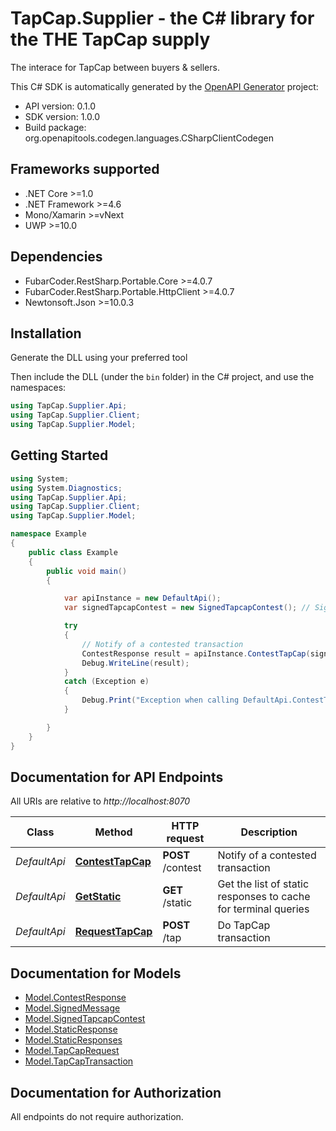 # TapCap.Supplier - the C# library for the THE TapCap supply

The interace for TapCap between buyers & sellers.

This C# SDK is automatically generated by the [OpenAPI Generator](https://openapi-generator.tech) project:

- API version: 0.1.0
- SDK version: 1.0.0
- Build package: org.openapitools.codegen.languages.CSharpClientCodegen

<a name="frameworks-supported"></a>
## Frameworks supported
- .NET Core >=1.0
- .NET Framework >=4.6
- Mono/Xamarin >=vNext
- UWP >=10.0

<a name="dependencies"></a>
## Dependencies
- FubarCoder.RestSharp.Portable.Core >=4.0.7
- FubarCoder.RestSharp.Portable.HttpClient >=4.0.7
- Newtonsoft.Json >=10.0.3

<a name="installation"></a>
## Installation
Generate the DLL using your preferred tool

Then include the DLL (under the `bin` folder) in the C# project, and use the namespaces:
```csharp
using TapCap.Supplier.Api;
using TapCap.Supplier.Client;
using TapCap.Supplier.Model;
```
<a name="getting-started"></a>
## Getting Started

```csharp
using System;
using System.Diagnostics;
using TapCap.Supplier.Api;
using TapCap.Supplier.Client;
using TapCap.Supplier.Model;

namespace Example
{
    public class Example
    {
        public void main()
        {

            var apiInstance = new DefaultApi();
            var signedTapcapContest = new SignedTapcapContest(); // SignedTapcapContest | TapCap exchange request

            try
            {
                // Notify of a contested transaction
                ContestResponse result = apiInstance.ContestTapCap(signedTapcapContest);
                Debug.WriteLine(result);
            }
            catch (Exception e)
            {
                Debug.Print("Exception when calling DefaultApi.ContestTapCap: " + e.Message );
            }

        }
    }
}
```

<a name="documentation-for-api-endpoints"></a>
## Documentation for API Endpoints

All URIs are relative to *http://localhost:8070*

Class | Method | HTTP request | Description
------------ | ------------- | ------------- | -------------
*DefaultApi* | [**ContestTapCap**](docs/DefaultApi.md#contesttapcap) | **POST** /contest | Notify of a contested transaction
*DefaultApi* | [**GetStatic**](docs/DefaultApi.md#getstatic) | **GET** /static | Get the list of static responses to cache for terminal queries
*DefaultApi* | [**RequestTapCap**](docs/DefaultApi.md#requesttapcap) | **POST** /tap | Do TapCap transaction


<a name="documentation-for-models"></a>
## Documentation for Models

 - [Model.ContestResponse](docs/ContestResponse.md)
 - [Model.SignedMessage](docs/SignedMessage.md)
 - [Model.SignedTapcapContest](docs/SignedTapcapContest.md)
 - [Model.StaticResponse](docs/StaticResponse.md)
 - [Model.StaticResponses](docs/StaticResponses.md)
 - [Model.TapCapRequest](docs/TapCapRequest.md)
 - [Model.TapCapTransaction](docs/TapCapTransaction.md)


<a name="documentation-for-authorization"></a>
## Documentation for Authorization

All endpoints do not require authorization.
